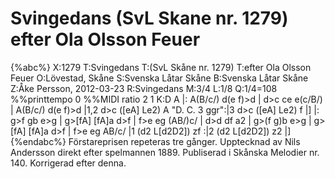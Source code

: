 # Svingedans (SvL Skane nr. 1279) efter Ola Olsson Feuer

{%abc%}
X:1279
T:Svingedans
T:(SvL Skåne nr. 1279)
T:efter Ola Olsson Feuer
O:Lövestad, Skåne
S:Svenska Låtar Skåne
B:Svenska Låtar Skåne
Z:Åke Persson, 2012-03-23
R:Svingedans
M:3/4
L:1/8
Q:1/4=108
%%printtempo 0
%%MIDI ratio 2 1
K:D
 A |: A(B/c/) d(e f)>d | d>c ce e(c/B/) | A(B/c/) d(e f)>d |1,2 d>c ([eA] Le2) A "D. C. 3 ggr":|3 d>c ([eA] Le2) f |]
|: g>f gb  e>g | g>[fA] [fA]a d>f | f>e eg (AB/)c/ | d>d df a2 |
   g>(f g)b  e>g | g>[fA] [fA]a d>f | f>e eg AB/c/ |1 (d2 L[d2D2]) zf :|2 (d2 L[d2D2]) z2 |]
{%endabc%}
Förstareprisen repeteras tre gånger.
Upptecknad av Nils Andersson direkt efter spelmannen 1889. 
Publiserad i Skånska Melodier nr. 140.
Korrigerad efter denna.
